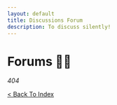 ```yaml
---
layout: default
title: Discussions Forum
description: To discuss silently!
---
```


# Forums 🐻‍❄️

_404_

[< Back To Index](../)

